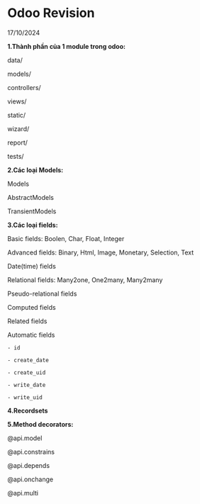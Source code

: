 # Odoo Revision
17/10/2024

**1.Thành phần của 1 module trong odoo:**

data/

models/

controllers/

views/

static/

wizard/

report/

tests/ 

**2.Các loại Models:**

Models

AbstractModels

TransientModels

**3.Các loại fields:**

Basic fields: Boolen, Char, Float, Integer

Advanced fields: Binary, Html, Image, Monetary, Selection, Text

Date(time) fields

Relational fields: Many2one, One2many, Many2many

Pseudo-relational fields

Computed fields

Related fields

Automatic fields

	- id
 
	- create_date
 
	- create_uid
 
	- write_date
 
	- write_uid

**4.Recordsets**

**5.Method decorators:**

@api.model

@api.constrains

@api.depends

@api.onchange

@api.multi

